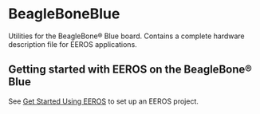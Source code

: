 # BeagleBoneBlue

Utilities for the BeagleBone® Blue board. 
Contains a complete hardware description file for EEROS applications.


## Getting started with EEROS on the BeagleBone® Blue

See [Get Started Using EEROS](https://wiki.eeros.org/getting_started/start) to set up an EEROS project. 
